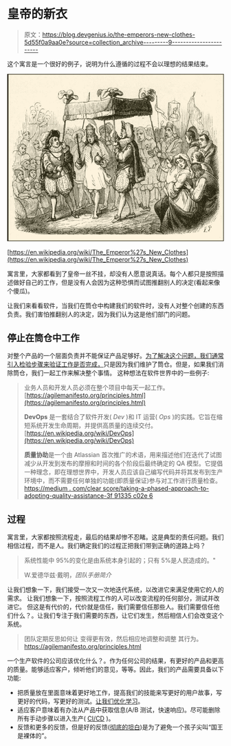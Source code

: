 # 皇帝的新衣

> 原文：<https://blog.devgenius.io/the-emperors-new-clothes-5d55f0a9aa0e?source=collection_archive---------9----------------------->

这个寓言是一个很好的例子，说明为什么遵循的过程不会以理想的结果结束。

![](img/b78cf6dad6710be9d30e0ed7e3c05ce5.png)

[https://en.wikipedia.org/wiki/The_Emperor%27s_New_Clothes](https://en.wikipedia.org/wiki/The_Emperor%27s_New_Clothes)

寓言里，大家都看到了皇帝一丝不挂，却没有人愿意说真话。每个人都只是按照描述做好自己的工作，但是没有人会因为这种恐惧而试图推翻别人的决定(看起来像个傻瓜)。

让我们来看看软件，当我们在筒仓中构建我们的软件时，没有人对整个创建的东西负责。我们害怕推翻别人的决定，因为我们认为这是他们部门的问题。

## 停止在筒仓中工作

对整个产品的一个层面负责并不能保证产品足够好。[为了解决这个问题，我们通常引入检验步骤来验证工作是否完成，](/short-feedback-loops-137d075aa67d?sk=3716efe911938f7c8de7bcf49cc45b1a)只是因为我们维护了筒仓。但是，如果我们消除筒仓，我们一起工作来解决整个事情。
这种想法在软件世界中的一些例子:

> 业务人员和开发人员必须在整个项目中每天一起工作。
> [https://agilemanifesto.org/principles.html](https://agilemanifesto.org/principles.html)
> 
> **DevOps** 是一套结合了软件开发( *Dev* )和 IT 运营( *Ops* )的实践。它旨在缩短系统开发生命周期，并提供高质量的连续交付。
> [https://en.wikipedia.org/wiki/DevOps](https://en.wikipedia.org/wiki/DevOps)
> 
> **质量协助**是一个由 Atlassian 首次推广的术语，用来描述他们在迭代了试图减少从开发到发布的摩擦和时间的各个阶段后最终确定的 QA 模型。它提倡一种理念，即在理想世界中，开发人员应该自己编写代码并将其发布到生产环境中，而不需要任何单独的功能(即质量保证)参与对工作进行质量检查。
> [https://medium . com/clear score/taking-a-phased-approach-to-adopting-quality-assistance-3f 91335 c02e 6](https://medium.com/clearscore/taking-a-phased-approach-to-adopting-quality-assistance-3f91335c02e6)

## 过程

寓言里，大家都按照流程走，最后的结果却惨不忍睹。这是典型的责任问题。我们相信过程，而不是人。我们确定我们的过程正把我们带到正确的道路上吗？

> 系统性能中 95%的变化是由系统本身引起的；只有 5%是人民造成的。"
> 
> W.爱德华兹·戴明，*团队手册简介*

让我们想象一下，我们接受一次又一次地迭代系统，以改进它来满足使用它的人的需求。
让我们想象一下，按照流程工作的人可以改变流程的任何部分，测试并改进它。
但这是有代价的，代价就是信任，我们需要信任那些人。我们需要信任他们什么？。让我们专注于我们需要的东西，让它们发生，然后相信人们会改变这个系统。

> 团队定期反思如何让
> 变得更有效，然后相应地调整和调整
> 其行为。
> https://agilemanifesto.org/principles.html

一个生产软件的公司应该优化什么？。作为任何公司的结果，有更好的产品和更高的质量。能够适应客户，倾听他们的意见，等等。因此，我们的产品需要具备以下功能:

*   把质量放在里面意味着更好地工作，提高我们的技能来写更好的用户故事，写更好的代码，写更好的测试。[让我们优化学习](/software-teams-karate-421ff1ce5425?sk=35ae3ddbd707d5d86d681e1d8a08524b)。
*   适应客户意味着有办法从产品中获取信息(A/B 测试，快速响应)。尽可能删除所有手动步骤以进入生产( [CI/CD](https://javi-kata.medium.com/ci-cd-for-dummies-b45ed917f9dc?sk=28eede1d5fec71121eea4954583130e9) )。
*   反馈和更多的反馈，但是好的反馈([彻底的坦白](https://youtu.be/4yODalLQ2lM))是为了避免一个孩子尖叫“国王是裸体的”。